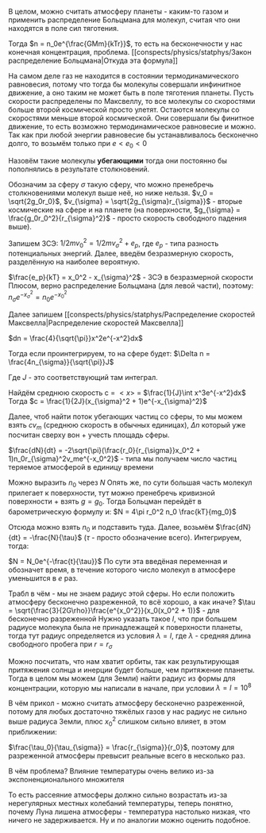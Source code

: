 В целом, можно считать атмосферу планеты - каким-то газом и применить распределение Больцмана для молекул, считая что они находятся в поле сил тяготения.

Тогда $n = n_0e^{\frac{GMm}{kTr}}$, то есть на бесконечности у нас конечная концентрация, проблема.
[[conspects/physics/statphys/Закон распределение Больцмана|Откуда эта формула]]

На самом деле газ не находится в состоянии термодинамического равновесия, потому что тогда бы молекулы совершали инфинитное движение, а оно таким не может быть в поле тяготения планеты.
Пусть скорости распределены по Максвеллу, то все молекулы со скоростями больше второй космической просто улетят. Остаются молекулы со скоростями меньше второй космической. Они совершали бы финитное движение, то есть возможно термодинамическое равновесие и можно. Так как при любой энергии равновесие бы устанавливалось бесконечно долго, то возьмём только при $e < e_0 < 0$

Назовём такие молекулы **убегающими** тогда они постоянно бы пополнялись в результате столкновений.

Обозначим за сферу $\sigma$ такую сферу, что можно пренебречь столкновениями молекул выше неё, но ниже нельзя.
$v_0 = \sqrt{2g_0r_0}$, $v_{\sigma} = \sqrt{2g_{\sigma}r_{\sigma}}$ - вторые космические на сфере и на планете (на поверхности, $g_{\sigma} = \frac{g_0r_0^2}{r_{\sigma}^2}$ - просто скорость свободного падения выше).

Запишем ЗСЭ:
$1/2mv_0^2 = 1/2mv_{\sigma}^2 + e_p$, где $e_p$ - типа разность потенциальных энергий.
Далее, введём безразмерную скорость, разделённую на наиболее вероятную.

$\frac{e_p}{kT} = x_0^2 - x_{\sigma}^2$ - ЗСЭ в безразмерной скорости
Плюсом, верно распределение Больцмана (для левой части), поэтому:
$n_{\sigma}e^{-x_{\sigma}^2} = n_0e^{-x_0^2}$

Далее запишем [[conspects/physics/statphys/Распределение скоростей Максвелла|Распределение скоростей Максвелла]]

$dn = \frac{4}{\sqrt{\pi}}x^2e^{-x^2}dx$

Тогда если проинтегрируем, то на сфере будет:
$\Delta n = \frac{4n_{\sigma}}{\sqrt{\pi}}J$

Где $J$ - это соответствующий там интеграл.

Найдём среднюю скорость
c = $<x>$ = $\frac{1}{J}\int x^3e^{-x^2}dx$
Тогда $c = \frac{1}{2J}(x_{\sigma}^2 + 1)e^{-x_{\sigma}^2}$

Далее, чтоб найти поток убегающих частиц со сферы, то мы можем взять $cv_m$ (среднюю скорость в обычных единицах), $\Delta n$ который уже посчитан сверху вон + учесть площадь сферы.

$\frac{dN}{dt} = -2\sqrt{\pi}(\frac{r_0}{r_{\sigma}}x_0^2 + 1)n_0r_{\sigma}^2v_me^{-x_0^2}$ - типа мы получаем число частиц теряемое атмосферой в единицу времени

Можно выразить $n_0$ через $N$
Опять же, по сути большая часть молекул прилегает к поверхности, тут можно пренебречь кривизной поверхности + взять $g = g_0$. Тогда Больцман перейдёт в барометрическую формулу и:
$N = 4\pi r_0^2 n_0 \frac{kT}{mg_0}$

Отсюда можно взять $n_0$ и подставить туда.
Далее, возьмём $\frac{dN}{dt} = -\frac{N}{\tau}$ ($\tau$ - просто обозначение всего).
Интегрируем, тогда:

$N = N_0e^{-\frac{t}{\tau}}$
По сути эта введёная переменная и обозначет время, в течение которого число молекул в атмосфере уменьшится в $e$ раз. 

Трабл в чём - мы не знаем радиус этой сферы. Но если положить атмосферу бесконечно разреженной, то всё хорошо, а как иначе?
$\tau = \sqrt{\frac{3}{2G\rho}}\frac{e^{x_0^2}}{x_0(x_0^2 + 1)}$ - для бесконечно разреженной
Нужно указать такое $l$, что при большем радиусе молекула была не принадлежащей к поверхности планеты, тогда тут радиус определяется из условия $\lambda = l$, где $\lambda$ - средняя длина свободного пробега при $r = r_{\sigma}$

Можно посчитать, что нам хватит орбиты, так как результирующая притяжения солнца и инерции будет больше, чем притяжение планеты.
Тогда в целом мы можем (для Земли) найти радиус из формы для концентрации, которую мы написали в начале, при условии $\lambda = l = 10^8$

В чём прикол - можно считать атмосферу бесконечно разреженной, потому для любых достаточно тяжёлых газов у нас радиус не сильно выше радиуса Земли, плюс $x_0^2$ слишком сильно влияет, в этом приближении:

$\frac{\tau_0}{\tau_{\sigma}} = \frac{r_{\sigma}}{r_0}$, поэтому для разреженной атмосферы превысит реальные всего в несколько раз.

В чём проблема? Влияние температуры очень велико из-за экспоненционального множителя

То есть рассеяние атмосферы должно сильно возрастать из-за нерегулярных местных колебаний температуры, теперь понятно, почему Луна лишена атмосферы - температура настолько низкая, что ничего не задерживается.
Ну и по аналогии можно оценить подобное.
